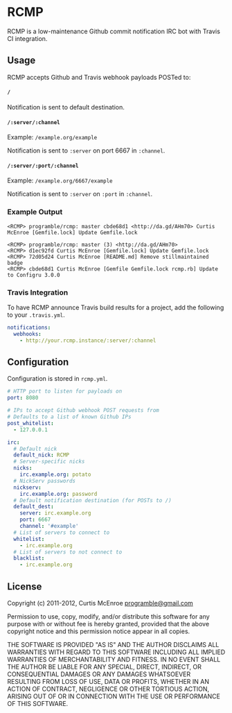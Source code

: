 # RCMP

RCMP is a low-maintenance Github commit notification IRC bot with Travis CI integration.

## Usage

RCMP accepts Github and Travis webhook payloads POSTed to:

#### `/`

Notification is sent to default destination.

#### `/:server/:channel`

Example: `/example.org/example`

Notification is sent to `:server` on port 6667 in `:channel`.

#### `/:server/:port/:channel`

Example: `/example.org/6667/example`

Notification is sent to `:server` on `:port` in `:channel`.

### Example Output

```
<RCMP> programble/rcmp: master cbde68d1 <http://da.gd/AHm70> Curtis McEnroe [Gemfile.lock] Update Gemfile.lock
```

```
<RCMP> programble/rcmp: master (3) <http://da.gd/AHm70>
<RCMP> d1ec92fd Curtis McEnroe [Gemfile.lock] Update Gemfile.lock
<RCMP> 72d05d24 Curtis McEnroe [README.md] Remove stillmaintained badge
<RCMP> cbde68d1 Curtis McEnroe [Gemfile Gemfile.lock rcmp.rb] Update to Configru 3.0.0
```

### Travis Integration

To have RCMP announce Travis build results for a project, add the
following to your `.travis.yml`.

```yaml
notifications:
  webhooks:
    - http://your.rcmp.instance/:server/:channel
```

## Configuration

Configuration is stored in `rcmp.yml`.

```yaml
# HTTP port to listen for payloads on
port: 8080

# IPs to accept Github webhook POST requests from
# Defaults to a list of known Github IPs
post_whitelist:
  - 127.0.0.1

irc:
  # Default nick
  default_nick: RCMP
  # Server-specific nicks
  nicks:
    irc.example.org: potato
  # NickServ passwords
  nickserv:
    irc.example.org: password
  # Default notification destination (for POSTs to /)
  default_dest:
    server: irc.example.org
    port: 6667
    channel: '#example'
  # List of servers to connect to
  whitelist:
    - irc.example.org
  # List of servers to not connect to
  blacklist:
    - irc.example.org
```

## License

Copyright (c) 2011-2012, Curtis McEnroe <programble@gmail.com>

Permission to use, copy, modify, and/or distribute this software for any
purpose with or without fee is hereby granted, provided that the above
copyright notice and this permission notice appear in all copies.

THE SOFTWARE IS PROVIDED "AS IS" AND THE AUTHOR DISCLAIMS ALL WARRANTIES
WITH REGARD TO THIS SOFTWARE INCLUDING ALL IMPLIED WARRANTIES OF
MERCHANTABILITY AND FITNESS. IN NO EVENT SHALL THE AUTHOR BE LIABLE FOR
ANY SPECIAL, DIRECT, INDIRECT, OR CONSEQUENTIAL DAMAGES OR ANY DAMAGES
WHATSOEVER RESULTING FROM LOSS OF USE, DATA OR PROFITS, WHETHER IN AN
ACTION OF CONTRACT, NEGLIGENCE OR OTHER TORTIOUS ACTION, ARISING OUT OF
OR IN CONNECTION WITH THE USE OR PERFORMANCE OF THIS SOFTWARE.
